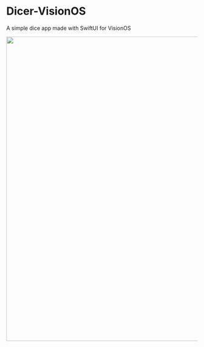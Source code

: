 # Dicer-VisionOS
A simple dice app made with SwiftUI for VisionOS

<img src="demo.gif" width="800">

